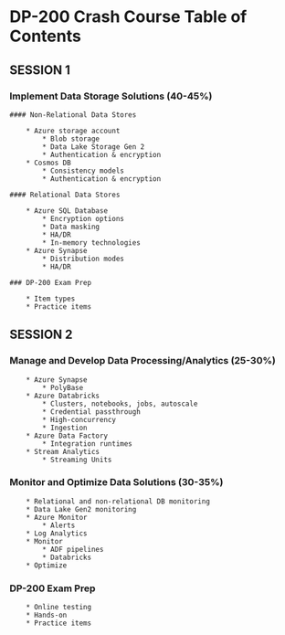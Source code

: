 # DP-200 Crash Course Table of Contents

## SESSION 1

### Implement Data Storage Solutions (40-45%)

    #### Non-Relational Data Stores

        * Azure storage account
            * Blob storage
            * Data Lake Storage Gen 2
            * Authentication & encryption
        * Cosmos DB
            * Consistency models
            * Authentication & encryption

    #### Relational Data Stores

        * Azure SQL Database
            * Encryption options
            * Data masking
            * HA/DR
            * In-memory technologies
        * Azure Synapse
            * Distribution modes
            * HA/DR

    ### DP-200 Exam Prep

        * Item types
        * Practice items

## SESSION 2

### Manage and Develop Data Processing/Analytics (25-30%)

        * Azure Synapse
            * PolyBase
        * Azure Databricks
            * Clusters, notebooks, jobs, autoscale
            * Credential passthrough
            * High-concurrency
            * Ingestion
        * Azure Data Factory
            * Integration runtimes
        * Stream Analytics
            * Streaming Units

### Monitor and Optimize Data Solutions (30-35%)

        * Relational and non-relational DB monitoring
        * Data Lake Gen2 monitoring
        * Azure Monitor
            * Alerts
        * Log Analytics
        * Monitor
            * ADF pipelines
            * Databricks
        * Optimize

### DP-200 Exam Prep

        * Online testing
        * Hands-on
        * Practice items


